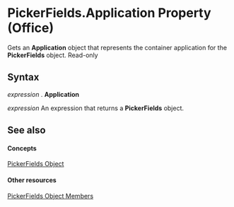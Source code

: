 
# PickerFields.Application Property (Office)

Gets an  **Application** object that represents the container application for the **PickerFields** object. Read-only


## Syntax

 _expression_ . **Application**

 _expression_ An expression that returns a **PickerFields** object.


## See also


#### Concepts


[PickerFields Object](74e8f404-8b60-76f2-6fc4-6199e8b7027d.md)
#### Other resources


[PickerFields Object Members](00d73ce4-cb37-ecb6-51d3-1b1817ab961a.md)
